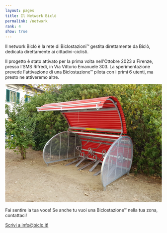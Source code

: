 ```yaml
---
layout: pages
title: Il Network Biclò
permalink: /network
rank: 4
show: true
---
```


Il network Biclò è la rete di Biclostazioni™ gestita direttamente da Biclò, dedicata direttamente ai cittadini-ciclisti.


Il progetto è stato attivato per la prima volta nell'Ottobre 2023 a Firenze, presso l'SMS Rifredi, in Via Vittorio Emanuele 303. La sperimentazione prevede l'attivazione di una Biclostazione™ pilota con i primi 6 utenti, ma presto ne attiveremo altre. 


<img class="mt-5 mb-5 img-fluid" src="res/img/biclostazione-smsrifredi-1.jpg">





Fai sentire la tua voce! Se anche tu vuoi una Biclostazione™ nella tua zona, contattaci!

<p class="text-center"> <a href="mailto:info@biclo.it!" target="_blank" class="btn btn-lg btn-secondary fw-bold border-white bg-white">Scrivi a info@biclo.it!</a> </p>
